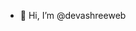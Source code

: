 - 👋 Hi, I’m @devashreeweb

<!---
devashreeweb/devashreeweb is a ✨ special ✨ repository because its `README.md` (this file) appears on your GitHub profile.
You can click the Preview link to take a look at your changes.
--->
